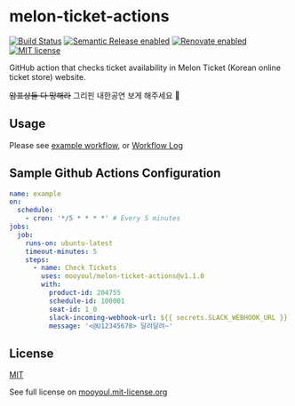 # melon-ticket-actions

[![Build Status](https://github.com/mooyoul/melon-ticket-actions/workflows/workflow/badge.svg)](https://github.com/mooyoul/melon-ticket-actions/actions)
[![Semantic Release enabled](https://img.shields.io/badge/%20%20%F0%9F%93%A6%F0%9F%9A%80-semantic--release-e10079.svg)](https://github.com/semantic-release/semantic-release)
[![Renovate enabled](https://img.shields.io/badge/renovate-enabled-brightgreen.svg)](https://renovatebot.com/)
[![MIT license](http://img.shields.io/badge/license-MIT-blue.svg)](http://mooyoul.mit-license.org/)

GitHub action that checks ticket availability in Melon Ticket (Korean online ticket store) website.

~~암표상들 다 망해라~~ 그리핀 내한공연 보게 해주세요 🙏 

## Usage

Please see [example workflow](./.github/workflows/example.yml), or [Workflow Log](https://github.com/mooyoul/melon-ticket-actions/actions) 

## Sample Github Actions Configuration 

```yaml
name: example
on:
  schedule:
    - cron: '*/5 * * * *' # Every 5 minutes
jobs:
  job:
    runs-on: ubuntu-latest
    timeout-minutes: 5
    steps:
      - name: Check Tickets
        uses: mooyoul/melon-ticket-actions@v1.1.0
        with:
          product-id: 204755
          schedule-id: 100001
          seat-id: 1_0
          slack-incoming-webhook-url: ${{ secrets.SLACK_WEBHOOK_URL }}
          message: '<@U12345678> 달려달려~'
```

## License

[MIT](LICENSE)

See full license on [mooyoul.mit-license.org](http://mooyoul.mit-license.org/)
